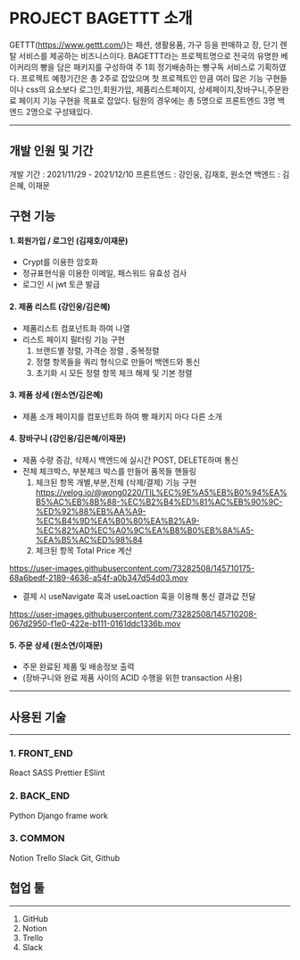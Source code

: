 # PROJECT BAGETTT 소개
GETTT(https://www.gettt.com/)는 패션, 생활용품, 가구 등을 판매하고 장, 단기 렌탈 서비스를 제공하는 비즈니스이다. BAGETTT라는 프로젝트명으로 전국의 유명한 베이커리의 빵을 담은 패키지를 구성하여 주 1회 정기배송하는 빵구독 서비스로 기획하였다. 프로젝트 예정기간은 총 2주로 잡았으며 첫 프로젝트인 만큼 여러 많은 기능 구현들이나 css의 요소보다 로그인,회원가입, 제품리스트페이지, 상세페이지,장바구니,주문완료 페이지 기능 구현을 목표로 잡았다. 팀원의 경우에는 총 5명으로 프론트엔드 3명 백엔드 2명으로 구성돼있다.

---

## 개발 인원 및 기간
개발 기간 : 2021/11/29 - 2021/12/10
프론트엔드 : 강인웅, 김재호, 원소연
백엔드 : 김은혜, 이재문

## 구현 기능
#### 1. 회원가입 / 로그인 (김재호/이재문)
- Crypt를 이용한 암호화
- 정규표현식을 이용한 이메일, 패스워드 유효성 검사
- 로그인 시 jwt 토큰 발급


#### 2. 제품 리스트 (강인웅/김은혜)
- 제품리스트 컴포넌트화 하여 나열
- 리스트 페이지 필터링 기능 구현
  1. 브랜드별 정렬, 가격순 정렬 , 중복정렬
  2. 정렬 항목들을 쿼리 형식으로 만들어 백엔드와 통신
  3. 초기화 시 모든 정렬 항목 체크 해제 및 기본 정렬


#### 3. 제품 상세 (원소연/김은혜)
- 제품 소개 페이지를 컴포넌트화 하여 빵 패키지 마다 다른 소개


#### 4. 장바구니 (강인웅/김은혜/이재문)
- 제품 수량 증감, 삭제시 백엔드에 실시간 POST, DELETE하며 통신
- 전체 체크박스, 부분체크 박스를 만들어 품목들 핸들링
  1. 체크된 항목 개별,부분,전체 (삭제/결제) 기능 구현
     https://velog.io/@wong0220/TIL%EC%9E%A5%EB%B0%94%EA%B5%AC%EB%8B%88-%EC%B2%B4%ED%81%AC%EB%90%9C-%ED%92%88%EB%AA%A9-%EC%B4%9D%EA%B0%80%EA%B2%A9-%EC%82%AD%EC%A0%9C%EA%B8%B0%EB%8A%A5-%EA%B5%AC%ED%98%84
  2. 체크된 항목 Total Price 계산

https://user-images.githubusercontent.com/73282508/145710175-68a6bedf-2189-4636-a54f-a0b347d54d03.mov

- 결제 시 useNavigate 훅과 useLoaction 훅을 이용해 통신 결과값 전달


https://user-images.githubusercontent.com/73282508/145710208-067d2950-f1e0-422e-b111-0161ddc1336b.mov




#### 5. 주문 상세 (원소연/이재문)
- 주문 완료된 제품 및 배송정보 출력
- (장바구니와 완료 제품 사이의 ACID 수행을 위한 transaction 사용)
--- 

## 사용된 기술
---
### 1. FRONT_END
React
SASS
Prettier
ESlint

### 2. BACK_END
Python
Django frame work

### 3. COMMON
Notion
Trello
Slack
Git, Github

## 협업 툴
---
1. GitHub
2. Notion
3. Trello
4. Slack


